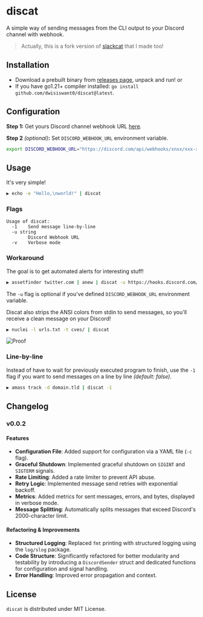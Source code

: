 # discat

A simple way of sending messages from the CLI output to your Discord channel with webhook.
> Actually, this is a fork version of [slackcat](https://github.com/dwisiswant0/slackcat) that I made too!

## Installation

- Download a prebuilt binary from [releases page](https://github.com/dwisiswant0/discat/releases/latest), unpack and run! or
- If you have go1.21+ compiler installed: `go install github.com/dwisiswant0/discat@latest`.

## Configuration

**Step 1:** Get yours Discord channel webhook URL [here](https://support.discord.com/hc/en-us/articles/228383668-Intro-to-Webhooks).

**Step 2** _(optional)_**:** Set `DISCORD_WEBHOOK_URL` environment variable.
```bash
export DISCORD_WEBHOOK_URL="https://discord.com/api/webhooks/xnxx/xxx-xxx"
```

## Usage

It's very simple!

```bash
▶ echo -e "Hello,\nworld!" | discat
```

### Flags

```
Usage of discat:
  -1    Send message line-by-line
  -u string
        Discord Webhook URL
  -v    Verbose mode
```

### Workaround

The goal is to get automated alerts for interesting stuff!

```bash
▶ assetfinder twitter.com | anew | discat -u https://hooks.discord.com/services/xxx/xxx/xxx
```

The `-u` flag is optional if you've defined `DISCORD_WEBHOOK_URL` environment variable.

Discat also strips the ANSI colors from stdin to send messages, so you'll receive a clean message on your Discord!

```bash
▶ nuclei -l urls.txt -t cves/ | discat
```

![Proof](https://user-images.githubusercontent.com/25837540/108782401-1571e380-759e-11eb-8d20-dfcc9294a30a.png)

### Line-by-line

Instead of have to wait for previously executed program to finish, use the `-1` flag if you want to send messages on a line by line _(default: false)_.

```bash
▶ amass track -d domain.tld | discat -1
```

## Changelog

### v0.0.2

#### Features

*   **Configuration File**: Added support for configuration via a YAML file (`-c` flag).
*   **Graceful Shutdown**: Implemented graceful shutdown on `SIGINT` and `SIGTERM` signals.
*   **Rate Limiting**: Added a rate limiter to prevent API abuse.
*   **Retry Logic**: Implemented message send retries with exponential backoff.
*   **Metrics**: Added metrics for sent messages, errors, and bytes, displayed in verbose mode.
*   **Message Splitting**: Automatically splits messages that exceed Discord's 2000-character limit.

#### Refactoring & Improvements

*   **Structured Logging**: Replaced `fmt` printing with structured logging using the `log/slog` package.
*   **Code Structure**: Significantly refactored for better modularity and testability by introducing a `DiscordSender` struct and dedicated functions for configuration and signal handling.
*   **Error Handling**: Improved error propagation and context.

## License

`discat` is distributed under MIT License.

